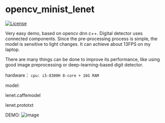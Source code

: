 # opencv_minist_lenet
[![License](https://img.shields.io/badge/license-BSD-blue.svg)](LICENSE)

 Very easy demo, based on opencv dnn c++. Digital detector uses connected components. Since the pre-processing process is simple, the model is sensitive to light changes. It can achieve about 13FPS on my laptop.

 There are many things can be done to improve its performance, like using good image preprocessing or deep-learning-based digit detector.

 hardware：
 `cpu: i5-8300H 8-core + 16G RAM`
 
model:

lenet.caffemodel

lenet.prototxt

DEMO:
![image](./demo/demo.gif)

